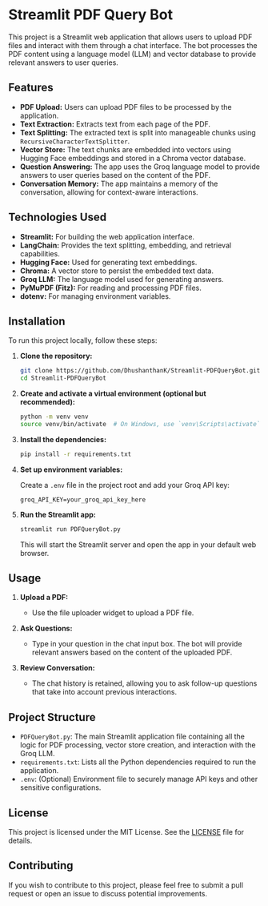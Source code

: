 # Streamlit PDF Query Bot

This project is a Streamlit web application that allows users to upload PDF files and interact with them through a chat interface. The bot processes the PDF content using a language model (LLM) and vector database to provide relevant answers to user queries.

## Features

- **PDF Upload:** Users can upload PDF files to be processed by the application.
- **Text Extraction:** Extracts text from each page of the PDF.
- **Text Splitting:** The extracted text is split into manageable chunks using `RecursiveCharacterTextSplitter`.
- **Vector Store:** The text chunks are embedded into vectors using Hugging Face embeddings and stored in a Chroma vector database.
- **Question Answering:** The app uses the Groq language model to provide answers to user queries based on the content of the PDF.
- **Conversation Memory:** The app maintains a memory of the conversation, allowing for context-aware interactions.

## Technologies Used

- **Streamlit:** For building the web application interface.
- **LangChain:** Provides the text splitting, embedding, and retrieval capabilities.
- **Hugging Face:** Used for generating text embeddings.
- **Chroma:** A vector store to persist the embedded text data.
- **Groq LLM:** The language model used for generating answers.
- **PyMuPDF (Fitz):** For reading and processing PDF files.
- **dotenv:** For managing environment variables.

## Installation

To run this project locally, follow these steps:

1. **Clone the repository:**

    ```bash
    git clone https://github.com/DhushanthanK/Streamlit-PDFQueryBot.git
    cd Streamlit-PDFQueryBot
    ```

2. **Create and activate a virtual environment (optional but recommended):**

    ```bash
    python -m venv venv
    source venv/bin/activate  # On Windows, use `venv\Scripts\activate`
    ```

3. **Install the dependencies:**

    ```bash
    pip install -r requirements.txt
    ```

4. **Set up environment variables:**

    Create a `.env` file in the project root and add your Groq API key:

    ```
    groq_API_KEY=your_groq_api_key_here
    ```

5. **Run the Streamlit app:**

    ```bash
    streamlit run PDFQueryBot.py
    ```

    This will start the Streamlit server and open the app in your default web browser.

## Usage

1. **Upload a PDF:**
   - Use the file uploader widget to upload a PDF file.
   
2. **Ask Questions:**
   - Type in your question in the chat input box. The bot will provide relevant answers based on the content of the uploaded PDF.

3. **Review Conversation:**
   - The chat history is retained, allowing you to ask follow-up questions that take into account previous interactions.

## Project Structure

- `PDFQueryBot.py`: The main Streamlit application file containing all the logic for PDF processing, vector store creation, and interaction with the Groq LLM.
- `requirements.txt`: Lists all the Python dependencies required to run the application.
- `.env`: (Optional) Environment file to securely manage API keys and other sensitive configurations.

## License

This project is licensed under the MIT License. See the [LICENSE](LICENSE) file for details.

## Contributing

If you wish to contribute to this project, please feel free to submit a pull request or open an issue to discuss potential improvements.
